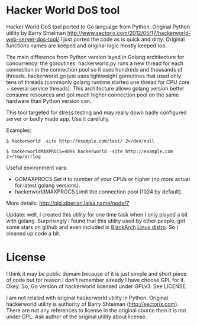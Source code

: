 Hacker World DoS tool
=============

Hacker World DoS tool ported to Go language from Python. 
Original Python utility by Barry Shteiman http://www.sectorix.com/2012/05/17/hackerworld-web-server-dos-tool/
I just ported the code as is quick and dirty. Original functions names are keeped and original logic mostly keeped too.

The main difference from Python version layed in Golang architecture for concurrency: the goroutines. hackerworld.py runs
a new thread for each connection in the connection pool so it uses hundreds and thousands of threads. 
hackerworld.go just uses lightweight goroutines that used only tens of threads (commonly golang runtime started one thread for
CPU core + several service threads). This architecture allows golang version better consume resources and got much higher 
connection pool on the same hardware than Python version can.

This tool targeted for stress testing and may really down badly configured server or badly made app. Use it carefully.

Examples:

    $ hackerworld -site http://example.com/test/ 2>/dev/null

    $ hackerworldMAXPROCS=4096 hackerworld -site http://example.com 2>/tmp/errlog

Useful environment vars:

* GOMAXPROCS
  Set it to number of your CPUs or higher (no more actual for latest golang versions).
* hackerworldMAXPROCS
  Limit the connection pool (1024 by default).

More details: http://old.siberian.laika.name/node/7 

Update: well, I created this utility for one time task when I only played a bit with golang. Surprisingly I found that
this utility used by other people, got some stars on github and even included in [BlackArch Linux distro](http://blackarch.org/dos.html). So I cleaned up code a bit.

License
=======

I think it may be public domain because of it is just simple and short piece of code but for reason I don't remember already
I have choose GPL for it. Okey. So, Go version of hackerworld licensed under GPLv3. See LICENSE.

I am not related with original hackerworld utility in Python. Original hackerworld utility is authority of Barry Shteiman (http://sectorix.com). There are not any references to license in the original source then it is not under GPL. Ask author of the original utility about license. 
 


